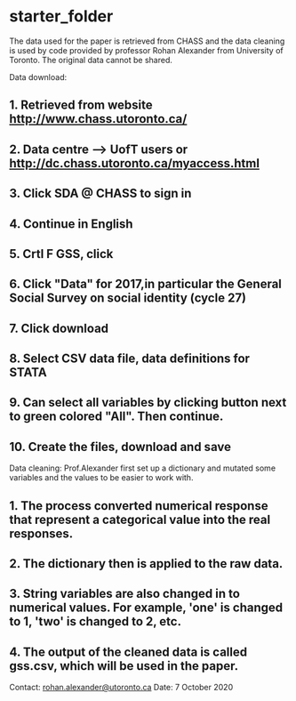 # starter_folder

The data used for the paper is retrieved from CHASS and the data cleaning is used by code provided by professor Rohan Alexander from University of Toronto. The original data cannot be shared.

Data download:
  ## 1. Retrieved from website http://www.chass.utoronto.ca/
  ## 2. Data centre --> UofT users or http://dc.chass.utoronto.ca/myaccess.html
  ## 3. Click SDA @ CHASS to sign in 
  ## 4. Continue in English
  ## 5. Crtl F GSS, click
  ## 6. Click "Data" for 2017,in particular the General Social Survey on social identity (cycle 27)
  ## 7. Click download
  ## 8. Select CSV data file, data definitions for STATA
  ## 9. Can select all variables by clicking button next to green colored "All". Then continue.
  ## 10. Create the files, download and save

Data cleaning: 
Prof.Alexander first set up a dictionary and mutated some variables and the values to be easier to work with. 
 ## 1. The process converted numerical response that represent a categorical value into the real responses. 
 ## 2. The dictionary then is applied to the raw data. 
 ## 3. String variables are also changed in to numerical values. For example, 'one' is changed to 1, 'two' is changed to 2, etc. 
 ## 4. The output of the cleaned data is called gss.csv, which will be used in the paper. 
 
Contact: rohan.alexander@utoronto.ca
Date: 7 October 2020